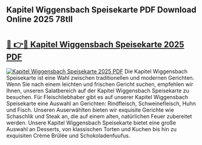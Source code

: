 ## Kapitel Wiggensbach Speisekarte PDF Download Online 2025 78tII

# <h2><a href="http://gcb2zu.nevu.top/?p=Kapitel+Wiggensbach+Speisekarte">🔗 👉🔴 Kapitel Wiggensbach Speisekarte 2025 PDF</a></h2>

[![Kapitel Wiggensbach Speisekarte 2025 PDF](https://i.imgur.com/dBaPXMq.png)](http://gcb2zu.nevu.top/?p=Kapitel+Wiggensbach+Speisekarte)
Die Kapitel Wiggensbach Speisekarte ist eine Wahl zwischen traditionellen und modernen Gerichten. Wenn Sie nach einem leichten und frischen Gericht suchen, empfehlen wir Ihnen, unseren Salatbereich auf der Kapitel Wiggensbach Speisekarte zu besuchen. Für Fleischliebhaber gibt es auf unserer Kapitel Wiggensbach Speisekarte eine Auswahl an Gerichten: Rindfleisch, Schweinefleisch, Huhn und Fisch. Unseren Auserwählten bieten wir exquisite Gerichte wie Schaschlik und Steak an, die auf einem alten, natürlichen Feuer zubereitet werden. Unsere Kapitel Wiggensbach Speisekarte bietet eine große Auswahl an Desserts, von klassischen Torten und Kuchen bis hin zu exquisiten Crème Brûlée und Schokoladenfuufus.
